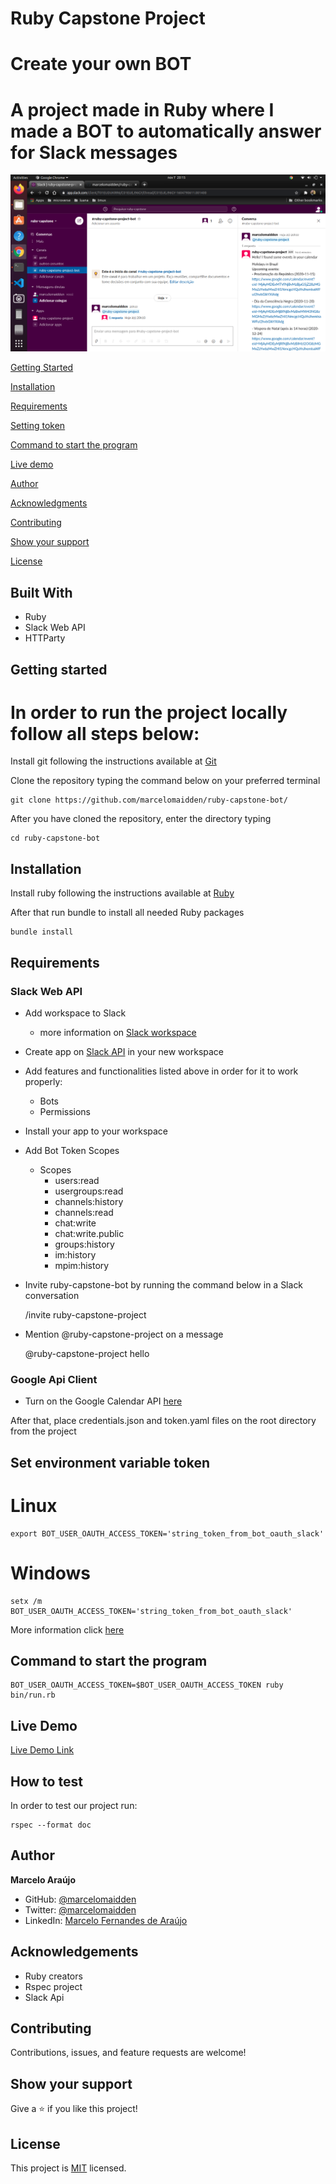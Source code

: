 # Ruby Capstone Project
# Create your own BOT

# A project made in Ruby where I made a BOT to automatically answer for Slack messages

![screenshot](./screenshot.png)


[Getting Started](#getting-started)

[Installation](#installation)

[Requirements](#requirements)

[Setting token](#set-environment-varible-token)

[Command to start the program](#command-to-start-the-program)

[Live demo](#live-demo)

[Author](#author)

[Acknowledgments](#acknowledgements)

[Contributing](#contributing)

[Show your support](#show-your-support)

[License](#license)

## Built With

- Ruby
- Slack Web API
- HTTParty

## Getting started
# In order to run the project locally follow all steps below:
Install git following the instructions available at [Git](https://git-scm.com/downloads)

Clone the repository typing the command below on your preferred terminal

    git clone https://github.com/marcelomaidden/ruby-capstone-bot/

After you have cloned the repository, enter the directory typing 
        
    cd ruby-capstone-bot

## Installation
Install ruby following the instructions available at [Ruby](https://www.ruby-lang.org/en/downloads/)

After that run bundle to install all needed Ruby packages

    bundle install

## Requirements
### Slack Web API
  - Add workspace to Slack
    - more information on [Slack workspace](https://slack.com/get-started#/create)
  - Create app on [Slack API](https://api.slack.com/apps) in your new workspace
  - Add features and functionalities listed above in order for it to work properly:
    - Bots
    - Permissions
  - Install your app to your workspace
  - Add Bot Token Scopes
      - Scopes
        - users:read
        - usergroups:read
        - channels:history
        - channels:read
        - chat:write
        - chat:write.public
        - groups:history
        - im:history
        - mpim:history

  - Invite ruby-capstone-bot by running the command below in a Slack conversation

    /invite ruby-capstone-project

  - Mention @ruby-capstone-project on a message

    @ruby-capstone-project hello

### Google Api Client

  - Turn on the Google Calendar API [here](https://developers.google.com/calendar/quickstart/ruby)

  After that, place credentials.json and token.yaml files on the root directory from the project

## Set environment variable token

# Linux

    export BOT_USER_OAUTH_ACCESS_TOKEN='string_token_from_bot_oauth_slack'

# Windows

    setx /m BOT_USER_OAUTH_ACCESS_TOKEN='string_token_from_bot_oauth_slack'

More information click [here](https://docs.microsoft.com/pt-br/windows-server/administration/windows-commands/setx)

## Command to start the program

    BOT_USER_OAUTH_ACCESS_TOKEN=$BOT_USER_OAUTH_ACCESS_TOKEN ruby bin/run.rb 

## Live Demo

[Live Demo Link](https://repl.it/repls/EverlastingRequiredFunnel#README.md)

## How to test

In order to test our project run:

    rspec --format doc

## Author

**Marcelo Araújo**

- GitHub: [@marcelomaidden](https://github.com/marcelomaidden)
- Twitter: [@marcelomaidden](https://twitter.com/marcelomaidden)
- LinkedIn: [Marcelo Fernandes de Araújo](https://www.linkedin.com/in/marcelo-fernandes-de-ara%C3%BAjo-56700a171/)

## Acknowledgements
- Ruby creators
- Rspec project
- Slack Api

##  Contributing

Contributions, issues, and feature requests are welcome!

## Show your support

Give a ⭐️ if you like this project!

## License

This project is [MIT](./LICENSE) licensed.

